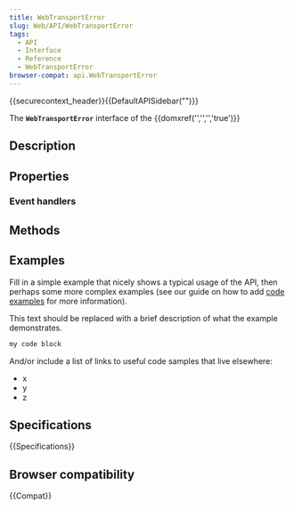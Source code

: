 ```yaml
---
title: WebTransportError
slug: Web/API/WebTransportError
tags:
  - API
  - Interface
  - Reference
  - WebTransportError
browser-compat: api.WebTransportError
---
```

{{securecontext_header}}{{DefaultAPISidebar("")}}

The **`WebTransportError`** interface of the {{domxref('','','','true')}} 

## Description

 

## Properties



### Event handlers



## Methods



## Examples

Fill in a simple example that nicely shows a typical usage of the API, then perhaps some more complex examples (see our guide on how to add [code examples](/en-US/docs/MDN/Contribute/Structures/Code_examples) for more information).

This text should be replaced with a brief description of what the example demonstrates.

```js
my code block
```

And/or include a list of links to useful code samples that live elsewhere:

*   x
*   y
*   z

## Specifications

{{Specifications}}

## Browser compatibility

{{Compat}}

